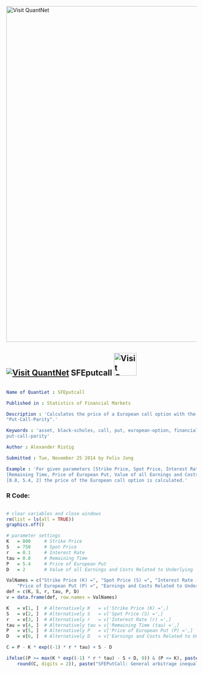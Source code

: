 
[<img src="https://github.com/QuantLet/Styleguide-and-FAQ/blob/master/pictures/banner.png" width="888" alt="Visit QuantNet">](http://quantlet.de/)

## [<img src="https://github.com/QuantLet/Styleguide-and-FAQ/blob/master/pictures/qloqo.png" alt="Visit QuantNet">](http://quantlet.de/) **SFEputcall** [<img src="https://github.com/QuantLet/Styleguide-and-FAQ/blob/master/pictures/QN2.png" width="60" alt="Visit QuantNet 2.0">](http://quantlet.de/)

```yaml

Name of QuantLet : SFEputcall

Published in : Statistics of Financial Markets

Description : 'Calculates the price of a European call option with the help of the
"Put-Call-Parity".'

Keywords : 'asset, black-scholes, call, put, european-option, financial, option, option-price,
put-call-parity'

Author : Alexander Ristig

Submitted : Tue, November 25 2014 by Felix Jung

Example : 'For given parameters [Strike Price, Spot Price, Interest Rate] like [800, 750, 0.1], and
[Remaining Time, Price of European Put, Value of all Earnings and Costs Related to Underlying] like
[0.8, 5.4, 2] the price of the European call option is calculated.'

```


### R Code:
```r

# clear variables and close windows
rm(list = ls(all = TRUE))
graphics.off()

# parameter settings
K   = 800     # Strike Price
S   = 750     # Spot Price
r   = 0.1     # Interest Rate
tau = 0.8     # Remaining Time
P   = 5.4     # Price of European Put
D   = 2       # Value of all Earnings and Costs Related to Underlying

ValNames = c("Strike Price (K) =", "Spot Price (S) =", "Interest Rate (r) =", "Remaining Time (tau) =", 
    "Price of European Put (P) =", "Earnings and Costs Related to Underlying (D)=")
def = c(K, S, r, tau, P, D)
v = data.frame(def, row.names = ValNames)

K   = v[1, ]  # Alternatively K   = v['Strike Price (K) =',]
S   = v[2, ]  # Alternatively S   = v['Spot Price (S) =',]
r   = v[3, ]  # Alternatively r   = v['Interest Rate (r) =',]
tau = v[4, ]  # Alternatively tau = v['Remaining Time (tau) =',]
P   = v[5, ]  # Alternatively P   = v['Price of European Put (P) =',]
D   = v[6, ]  # Alternatively D   = v['Earnings and Costs Related to Underlying (D)=',]

C = P - K * exp((-1) * r * tau) + S - D

ifelse((P >= max(K * exp((-1) * r * tau) - S + D, 0)) & (P <= K), paste("Price of the European Call =", 
    round(C, digits = 2)), paste("SFEPutCall: General arbitrage inequality is not satisfied!"))
```

